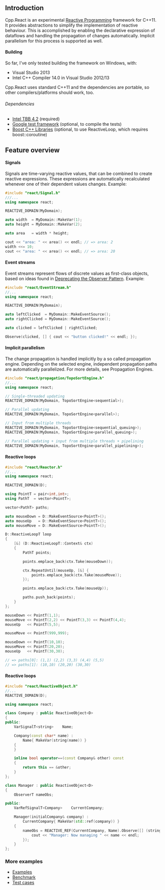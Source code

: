 ## Introduction

Cpp.React is an experimental [Reactive Programming](http://en.wikipedia.org/wiki/Reactive_programming) framework for C++11.
It provides abstractions to simplify the implementation of reactive behaviour.
This is accomplished by enabling the declarative expression of dataflows and handling the propagation of changes automatically.
Implicit parallelism for this process is supported as well.

#### Building

So far, I've only tested building the framework on Windows, with:
* Visual Studio 2013
* Intel C++ Compiler 14.0 in Visual Studio 2012/13

Cpp.React uses standard C++11 and the dependencies are portable, so other compilers/platforms should work, too.

###### Dependencies
* [Intel TBB 4.2](https://www.threadingbuildingblocks.org/) (required)
* [Google test framework](https://code.google.com/p/googletest/) (optional, to compile the tests)
* [Boost C++ Libraries](http://www.boost.org/) (optional, to use ReactiveLoop, which requires boost::coroutine)

## Feature overview

#### Signals

Signals are time-varying reactive values, that can be combined to create reactive expressions.
These expressions are automatically recalculated whenever one of their dependent values changes.
Example:

```C++
#include "react/Signal.h"
///...
using namespace react;

REACTIVE_DOMAIN(MyDomain);

auto width  = MyDomain::MakeVar(1);
auto height = MyDomain::MakeVar(2);

auto area   = width * height;

cout << "area: " << area() << endl; // => area: 2
width <<= 10;
cout << "area: " << area() << endl; // => area: 20
```

#### Event streams

Event streams represent flows of discrete values as first-class objects, based on ideas found in [Deprecating the Observer Pattern](http://infoscience.epfl.ch/record/176887/files/DeprecatingObservers2012.pdf). Example:

```C++
#include "react/EventStream.h"
//...
using namespace react;

REACTIVE_DOMAIN(MyDomain);

auto leftClicked  = MyDomain::MakeEventSource();
auto rightClicked = MyDomain::MakeEventSource();

auto clicked = leftClicked | rightClicked;

Observe(clicked, [] { cout << "button clicked!" << endl; });
```

#### Implicit parallelism

The change propagation is handled implicitly by a so called propagation engine.
Depending on the selected engine, independent propagation paths are automatically parallelized.
For more details, see Propagation Engines.

```C++
#include "react/propagation/TopoSortEngine.h"
//...
using namespace react;

// Single-threaded updating
REACTIVE_DOMAIN(MyDomain, TopoSortEngine<sequential>);

// Parallel updating
REACTIVE_DOMAIN(MyDomain, TopoSortEngine<parallel>);

// Input from multiple threads
REACTIVE_DOMAIN(MyDomain, TopoSortEngine<sequential_queuing>);
REACTIVE_DOMAIN(MyDomain, TopoSortEngine<parallel_queuing>);

// Parallel updating + input from multiple threads + pipelining
REACTIVE_DOMAIN(MyDomain, TopoSortEngine<parallel_pipelining>);
```

#### Reactive loops

```C++
#include "react/Reactor.h"
//...
using namespace react;

REACTIVE_DOMAIN(D);

using PointT = pair<int,int>;
using PathT  = vector<PointT>;

vector<PathT> paths;

auto mouseDown = D::MakeEventSource<PointT>();
auto mouseUp   = D::MakeEventSource<PointT>();
auto mouseMove = D::MakeEventSource<PointT>();

D::ReactiveLoopT loop
{
	[&] (D::ReactiveLoopT::Context& ctx)
	{
		PathT points;

		points.emplace_back(ctx.Take(mouseDown));

		ctx.RepeatUntil(mouseUp, [&] {
			points.emplace_back(ctx.Take(mouseMove));
		});

		points.emplace_back(ctx.Take(mouseUp));

		paths.push_back(points);
	}
};

mouseDown << PointT(1,1);
mouseMove << PointT(2,2) << PointT(3,3) << PointT(4,4);
mouseUp   << PointT(5,5);

mouseMove << PointT(999,999);

mouseDown << PointT(10,10);
mouseMove << PointT(20,20);
mouseUp   << PointT(30,30);

// => paths[0]: (1,1) (2,2) (3,3) (4,4) (5,5)
// => paths[1]: (10,10) (20,20) (30,30)
```

#### Reactive loops

```C++
#include "react/ReactiveObject.h"
//...
REACTIVE_DOMAIN(D);

using namespace react;

class Company : public ReactiveObject<D>
{
public:
    VarSignalT<string>    Name;

    Company(const char* name) :
        Name{ MakeVar(string(name)) }
    {
    }

    inline bool operator==(const Company& other) const
    {
        return this == &other;
    }
};

class Manager : public ReactiveObject<D>
{
    ObserverT nameObs;

public:
    VarRefSignalT<Company>    CurrentCompany;

    Manager(initialCompany& company) :
        CurrentCompany{ MakeVar(std::ref(company)) }
    {
        nameObs = REACTIVE_REF(CurrentCompany, Name).Observe([] (string name) {
            cout << "Manager: Now managing " << name << endl;
        });
    }
};
```

### More examples

* [Examples](https://github.com/schlangster/cpp.react/blob/master/src/sandbox/Main.cpp)
* [Benchmark](https://github.com/schlangster/cpp.react/blob/master/src/benchmark/BenchmarkLifeSim.h)
* [Test cases](https://github.com/schlangster/cpp.react/tree/master/src/test)
